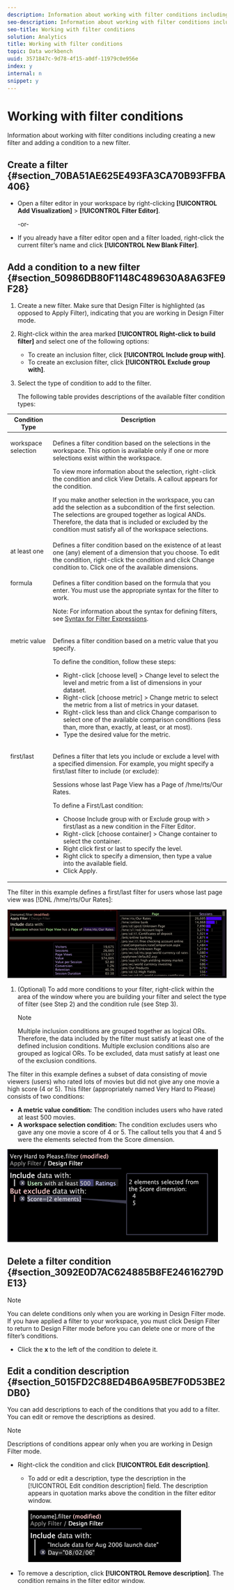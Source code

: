 ```yaml
---
description: Information about working with filter conditions including creating a new filter and adding a condition to a new filter.
seo-description: Information about working with filter conditions including creating a new filter and adding a condition to a new filter.
seo-title: Working with filter conditions
solution: Analytics
title: Working with filter conditions
topic: Data workbench
uuid: 3571847c-9d78-4f15-a0df-11979c0e956e
index: y
internal: n
snippet: y
---
```


# Working with filter conditions

Information about working with filter conditions including creating a new filter and adding a condition to a new filter.

## Create a filter {#section_70BA51AE625E493FA3CA70B93FFBA406}

* Open a filter editor in your workspace by right-clicking **[!UICONTROL Add Visualization]** > **[!UICONTROL Filter Editor]**.

  -or- 

* If you already have a filter editor open and a filter loaded, right-click the current filter’s name and click **[!UICONTROL New Blank Filter]**.

## Add a condition to a new filter {#section_50986DB80F1148C489630A8A63FE9F28}

1. Create a new filter. Make sure that Design Filter is highlighted (as opposed to Apply Filter), indicating that you are working in Design Filter mode. 
1. Right-click within the area marked **[!UICONTROL Right-click to build filter]** and select one of the following options:

    * To create an inclusion filter, click **[!UICONTROL Include group with]**. 
    * To create an exclusion filter, click **[!UICONTROL Exclude group with]**.

1. Select the type of condition to add to the filter.

   The following table provides descriptions of the available filter condition types:

<table id="table_3B35B57FF32349F09E91E8256FF1672A"> 
 <thead> 
  <tr valign="top"> 
   <th colname="col1" class="entry"> Condition Type </th> 
   <th colname="col2" class="entry"> Description </th> 
  </tr>
 </thead>
 <tbody> 
  <tr valign="top"> 
   <td colname="col1"> <p>workspace selection </p> </td> 
   <td colname="col2"> <p>Defines a filter condition based on the selections in the workspace. This option is available only if one or more selections exist within the workspace. </p> <p>To view more information about the selection, right-click the condition and click <span class="uicontrol"> View Details</span>. A callout appears for the condition. </p> <p>If you make another selection in the workspace, you can add the selection as a subcondition of the first selection. The selections are grouped together as logical ANDs. Therefore, the data that is included or excluded by the condition must satisfy all of the workspace selections. </p> </td> 
  </tr> 
  <tr valign="top"> 
   <td colname="col1"> <p>at least one </p> </td> 
   <td colname="col2">Defines a filter condition based on the existence of at least one (any) element of a dimension that you choose. To edit the condition, right-click the condition and click <span class="uicontrol"> Change</span> condition to. Click one of the available dimensions. </td> 
  </tr> 
  <tr valign="top"> 
   <td colname="col1"> <p>formula </p> </td> 
   <td colname="col2"> <p>Defines a filter condition based on the formula that you enter. You must use the appropriate syntax for the filter to work. </p> <p> <p>Note: For information about the syntax for defining filters, see <a href="../../c_qry_lang_syntx/c_syntx_fltr_exp.md#concept_72F2563F809747A2A3CFF7EC72462A15" format="dita" scope="local"> Syntax for Filter Expressions</a>. </p> </p> </td> 
  </tr> 
  <tr valign="top"> 
   <td colname="col1"> <p>metric value </p> </td> 
   <td colname="col2"> <p>Defines a filter condition based on a metric value that you specify. </p> <p>To define the condition, follow these steps: 
     <ul id="ul_B69D31258A36460E94535709239CD165"> 
      <li id="li_51317A681E654DD7A9D997DF9F2F22BA">Right-click <span class="uicontrol"> [choose level]</span> &gt; <span class="uicontrol"> Change level</span> to select the level and metric from a list of dimensions in your dataset. </li> 
      <li id="li_975E56C335824FDCB988344952DE2E9F">Right-click <span class="uicontrol"> [choose metric]</span> &gt; <span class="uicontrol"> Change metric</span> to select the metric from a list of metrics in your dataset. </li> 
      <li id="li_D00B3AF3D8DE472C9D0E9EABBBCAAF61">Right-click less than and click <span class="uicontrol"> Change comparison</span> to select one of the available comparison conditions (less than, more than, exactly, at least, or at most). </li> 
      <li id="li_3334CE0A0950448590E5442AB243F46B">Type the desired value for the metric. </li> 
     </ul> </p> </td> 
  </tr> 
  <tr valign="top"> 
   <td colname="col1"> <p>first/last </p> </td> 
   <td colname="col2"> <p>Defines a filter that lets you include or exclude a level with a specified dimension. For example, you might specify a first/last filter to include (or exclude): </p> <p>Sessions whose last Page View has a Page of <span class="filepath"> /hme/rts/Our Rates</span>. </p> <p>To define a First/Last condition: 
     <ul id="ul_5AD916DA093844B8AC70127B1EB9BFC8"> 
      <li id="li_AB9FF22ADC8843A79856FED60B9478FA">Choose <span class="uicontrol"> Include group with</span> or <span class="uicontrol"> Exclude group with</span> &gt; <span class="uicontrol"> first/last</span> as a new condition in the Filter Editor. </li> 
      <li id="li_92F536FCC2A74DDE97F66C6C45ACC3DC">Right-click <span class="uicontrol"> [choose container]</span> &gt; <span class="uicontrol"> Change container</span> to select the container. </li> 
      <li id="li_1E5DBE04ABC74D84B7C0EF6886CDB5DC">Right click <span class="uicontrol"> first</span> or <span class="uicontrol"> last</span> to specify the level. </li> 
      <li id="li_8B73EBF5D06E4513B5F0376EB2805D1C">Right click to specify a dimension, then type a value into the available field. </li> 
      <li id="li_A9E02EF6C6004DDF9B00EB853B6E54EE">Click <span class="uicontrol"> Apply</span>. </li> 
     </ul> </p> </td> 
  </tr> 
 </tbody> 
</table>

   The filter in this example defines a first/last filter for users whose last page view was [!DNL /hme/rts/Our Rates]:

   ![](assets/client-fil2.png)

1. (Optional) To add more conditions to your filter, right-click within the area of the window where you are building your filter and select the type of filter (see Step 2) and the condition rule (see Step 3).

   >[!NOTE]
   >
   >Multiple inclusion conditions are grouped together as logical ORs. Therefore, the data included by the filter must satisfy at least one of the defined inclusion conditions. Multiple exclusion conditions also are grouped as logical ORs. To be excluded, data must satisfy at least one of the exclusion conditions.

The filter in this example defines a subset of data consisting of movie viewers (users) who rated lots of movies but did not give any one movie a high score (4 or 5). This filter (appropriately named Very Hard to Please) consists of two conditions:

* **A metric value condition:** The condition includes users who have rated at least 500 movies. 
* **A workspace selection condition:** The condition excludes users who gave any one movie a score of 4 or 5. The callout tells you that 4 and 5 were the elements selected from the Score dimension.

![](assets/vis_FilterEditor_ExampleMovies.png)

## Delete a filter condition {#section_3092E0D7AC624885B8FE24616279DE13}

>[!NOTE]
>
>You can delete conditions only when you are working in Design Filter mode. If you have applied a filter to your workspace, you must click Design Filter to return to Design Filter mode before you can delete one or more of the filter’s conditions.

* Click the **x** to the left of the condition to delete it.

## Edit a condition description {#section_5015FD2C88ED4B6A95BE7F0D53BE2DB0}

You can add descriptions to each of the conditions that you add to a filter. You can edit or remove the descriptions as desired.

>[!NOTE]
>
>Descriptions of conditions appear only when you are working in Design Filter mode.

* Right-click the condition and click **[!UICONTROL Edit description]**.

    * To add or edit a description, type the description in the [!UICONTROL Edit condition description] field. The description appears in quotation marks above the condition in the filter editor window.

      ![](assets/vis_FilterEditor_ConditionDescription.png)

* To remove a description, click **[!UICONTROL Remove description]**. The condition remains in the filter editor window.

